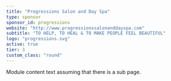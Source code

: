 ```yaml
---
title: "Progressions Salon and Day Spa"
type: sponsor
sponsor_id: progressions
website: "http://www.progressionssalonanddayspa.com"
subtitle: "TO HELP, TO HEAL & TO MAKE PEOPLE FEEL BEAUTIFUL"
logo: "progressions.svg"
active: true
tier: 3
custom_class: "round"
---
```

Module content text assuming that there is a sub page.